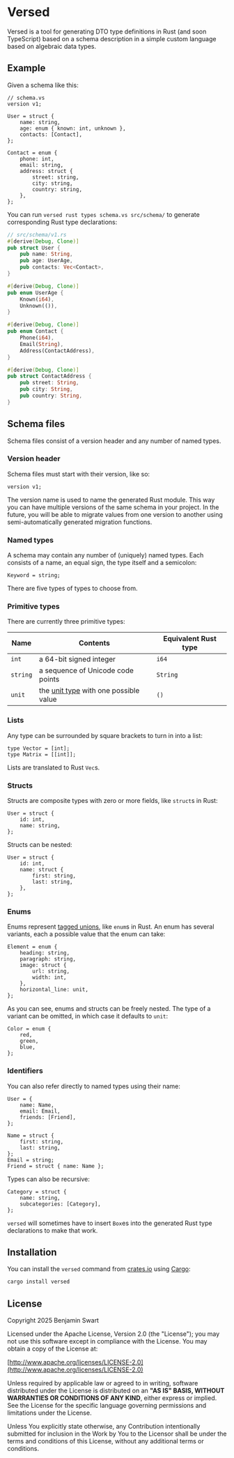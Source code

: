 # Versed

Versed is a tool for generating DTO type definitions in Rust (and soon TypeScript) based on
a schema description in a simple custom language based on algebraic data types.

## Example

Given a schema like this:

```
// schema.vs
version v1;

User = struct {
    name: string,
    age: enum { known: int, unknown },
    contacts: [Contact],
};

Contact = enum {
    phone: int,
    email: string,
    address: struct {
        street: string,
        city: string,
        country: string,
    },
};
```

You can run `versed rust types schema.vs src/schema/`
to generate corresponding Rust type declarations:

```rs
// src/schema/v1.rs
#[derive(Debug, Clone)]
pub struct User {
    pub name: String,
    pub age: UserAge,
    pub contacts: Vec<Contact>,
}

#[derive(Debug, Clone)]
pub enum UserAge {
    Known(i64),
    Unknown(()),
}

#[derive(Debug, Clone)]
pub enum Contact {
    Phone(i64),
    Email(String),
    Address(ContactAddress),
}

#[derive(Debug, Clone)]
pub struct ContactAddress {
    pub street: String,
    pub city: String,
    pub country: String,
}
```

## Schema files

Schema files consist of a version header and any number of named types.

### Version header

Schema files must start with their version, like so:

```
version v1;
```

The version name is used to name the generated Rust module.
This way you can have multiple versions of the same schema in your project.
In the future, you will be able to migrate values from one version to another
using semi-automatically generated migration functions.

### Named types

A schema may contain any number of (uniquely) named types.
Each consists of a name, an equal sign, the type itself and a semicolon:

```
Keyword = string;
```

There are five types of types to choose from.

### Primitive types

There are currently three primitive types:

| Name     | Contents                                                                         | Equivalent Rust type |
| -------- | -------------------------------------------------------------------------------- | -------------------- |
| `int`    | a 64-bit signed integer                                                          | `i64`                |
| `string` | a sequence of Unicode code points                                                | `String`             |
| `unit`   | the [unit type](https://en.wikipedia.org/wiki/Unit_type) with one possible value | `()`                 |

### Lists

Any type can be surrounded by square brackets to turn in into a list:

```
type Vector = [int];
type Matrix = [[int]];
```

Lists are translated to Rust `Vec`s.

### Structs

Structs are composite types with zero or more fields, like `struct`s in Rust:

```
User = struct {
    id: int,
    name: string,
};
```

Structs can be nested:

```
User = struct {
    id: int,
    name: struct {
        first: string,
        last: string,
    },
};
```

### Enums

Enums represent [tagged unions](https://en.wikipedia.org/wiki/Tagged_union), like `enum`s in Rust.
An enum has several variants, each a possible value that the enum can take:

```
Element = enum {
    heading: string,
    paragraph: string,
    image: struct {
        url: string,
        width: int,
    },
    horizontal_line: unit,
};
```

As you can see, enums and structs can be freely nested.
The type of a variant can be omitted, in which case it defaults to `unit`:

```
Color = enum {
    red,
    green,
    blue,
};
```

### Identifiers

You can also refer directly to named types using their name:

```
User = {
    name: Name,
    email: Email,
    friends: [Friend],
};

Name = struct {
    first: string,
    last: string,
};
Email = string;
Friend = struct { name: Name };
```

Types can also be recursive:

```
Category = struct {
    name: string,
    subcategories: [Category],
};
```

`versed` will sometimes have to insert `Box`es
into the generated Rust type declarations to make that work.

## Installation

You can install the `versed` command from [crates.io](https://crates.io/crates/versed)
using [Cargo](https://github.com/rust-lang/cargo):

```sh
cargo install versed
```

## License

Copyright 2025 Benjamin Swart

Licensed under the Apache License, Version 2.0 (the "License");
you may not use this software except in compliance with the License.
You may obtain a copy of the License at:

[http://www.apache.org/licenses/LICENSE-2.0](http://www.apache.org/licenses/LICENSE-2.0)

Unless required by applicable law or agreed to in writing, software
distributed under the License is distributed on an **"AS IS" BASIS,
WITHOUT WARRANTIES OR CONDITIONS OF ANY KIND**, either express or implied.
See the License for the specific language governing permissions and
limitations under the License.

Unless You explicitly state otherwise, any Contribution intentionally
submitted for inclusion in the Work by You to the Licensor shall be
under the terms and conditions of this License, without any additional
terms or conditions.
